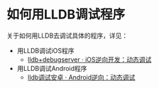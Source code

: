 # 如何用LLDB调试程序

关于如何用LLDB去调试具体的程序，详见：

* 用LLDB调试iOS程序
  * [lldb+debugserver · iOS逆向开发：动态调试](https://book.crifan.org/books/ios_re_dynamic_debug/website/debug_code/lldb_debugserver.html)
* 用LLDB调试Android程序
  * [lldb调试安卓 · Android逆向：动态调试](https://book.crifan.org/books/android_re_dynamic_debug/website/lldb_debug_android/)
